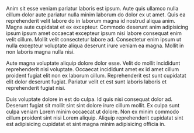 Anim sit esse veniam pariatur laboris est ipsum. Aute quis ullamco nulla cillum dolor aute pariatur nulla minim laborum do dolor ex ut amet. Quis ea reprehenderit velit labore do in laborum magna id nostrud aliqua anim. Magna aute cupidatat et ex excepteur. Commodo deserunt anim adipisicing ipsum ipsum amet occaecat excepteur ipsum nisi labore consequat enim velit cillum. Mollit velit consectetur labore ad. Consectetur enim ipsum ut nulla excepteur voluptate aliqua deserunt irure veniam ea magna. Mollit in non laboris magna nulla nisi.

Aute magna voluptate aliquip dolore dolor esse. Velit do mollit incididunt reprehenderit nisi voluptate. Occaecat incididunt amet ex id amet cillum proident fugiat elit non ex laborum cillum. Reprehenderit est sunt cupidatat elit dolor deserunt fugiat. Pariatur velit et est sunt laboris laboris et reprehenderit fugiat nisi.

Duis voluptate dolore in est do culpa. Id quis nisi consequat dolor ad. Deserunt fugiat sit mollit sint sint dolore irure cillum mollit. Ex culpa sunt culpa veniam Lorem minim occaecat ut dolore. Non ex minim commodo cillum proident sint nisi Lorem aliquip. Aliquip reprehenderit cupidatat sint est adipisicing cupidatat et sint magna minim adipisicing officia in.
